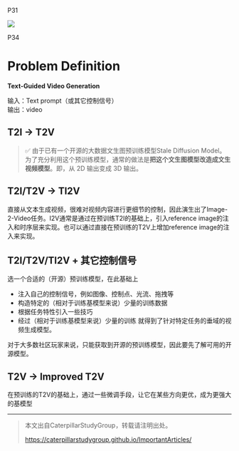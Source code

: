P31  

![](../../assets/08-31.png)

P34  
# Problem Definition

**Text-Guided Video Generation**   

输入：Text prompt（或其它控制信号）  
输出：video   

## T2I -> T2V

> &#x2705; 由于已有一个开源的大数据文生图预训练模型Stale Diffusion Model。为了充分利用这个预训练模型，通常的做法是**把这个文生图模型改造成文生视频模型**。即，从 2D 输出变成 3D 输出。   

## T2I/T2V -> TI2V

直接从文本生成视频，很难对视频内容进行更细节的控制，因此演生出了Image-2-Video任务。I2V通常是通过在预训练T2I的基础上，引入reference image的注入和时序层来实现。也可以通过直接在预训练的T2V上增加reference image的注入来实现。

## T2I/T2V/TI2V + 其它控制信号

选一个合适的（开源）预训练模型，在此基础上
- 注入自己的控制信号，例如图像、控制点、光流、拖拽等
- 构造特定的（相对于训练基模型来说）少量的训练数据
- 根据任务特性引入一些技巧
- 经过（相对于训练基模型来说）少量的训练
就得到了针对特定任务的垂域的视频生成模型。

对于大多数社区玩家来说，只能获取到开源的预训练模型，因此要先了解可用的开源模型。

## T2V -> Improved T2V

在预训练的T2V的基础上，通过一些微调手段，让它在某些方向更优，成为更强大的基模型

---------------------------------------
> 本文出自CaterpillarStudyGroup，转载请注明出处。
>
> https://caterpillarstudygroup.github.io/ImportantArticles/
